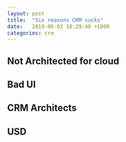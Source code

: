 ```yaml
---
layout: post
title:  "Six reasons CRM sucks"
date:   2019-06-02 10:29:40 +1000
categories: crm
---
```

## Not Architected for cloud
## Bad UI
## CRM Architects
## USD